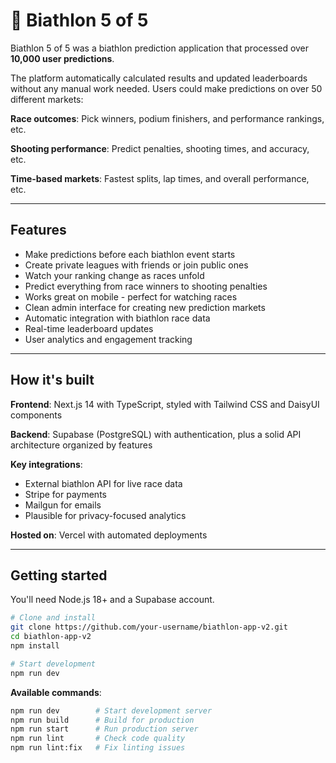 # 🎯 Biathlon 5 of 5

Biathlon 5 of 5 was a biathlon prediction application that processed over **10,000 user predictions**.

The platform automatically calculated results and updated leaderboards without any manual work needed.
Users could make predictions on over 50 different markets:

**Race outcomes**: Pick winners, podium finishers, and performance rankings, etc.

**Shooting performance**: Predict penalties, shooting times, and accuracy, etc.

**Time-based markets**: Fastest splits, lap times, and overall performance, etc.

---

## Features

- Make predictions before each biathlon event starts
- Create private leagues with friends or join public ones
- Watch your ranking change as races unfold
- Predict everything from race winners to shooting penalties
- Works great on mobile - perfect for watching races
- Clean admin interface for creating new prediction markets
- Automatic integration with biathlon race data
- Real-time leaderboard updates
- User analytics and engagement tracking

---

## How it's built

**Frontend**: Next.js 14 with TypeScript, styled with Tailwind CSS and DaisyUI components

**Backend**: Supabase (PostgreSQL) with authentication, plus a solid API architecture organized by features

**Key integrations**:
- External biathlon API for live race data
- Stripe for payments
- Mailgun for emails
- Plausible for privacy-focused analytics

**Hosted on**: Vercel with automated deployments

---

## Getting started

You'll need Node.js 18+ and a Supabase account.

```bash
# Clone and install
git clone https://github.com/your-username/biathlon-app-v2.git
cd biathlon-app-v2
npm install

# Start development
npm run dev
```

**Available commands**:
```bash
npm run dev        # Start development server
npm run build      # Build for production
npm run start      # Run production server
npm run lint       # Check code quality
npm run lint:fix   # Fix linting issues
```
